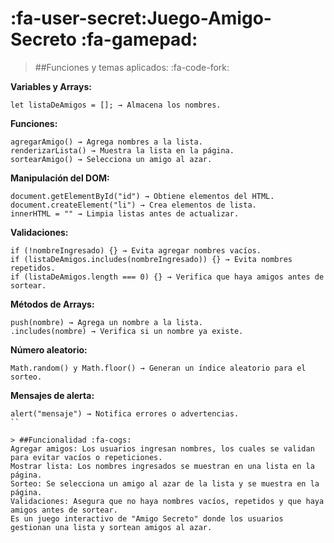 # :fa-user-secret:Juego-Amigo-Secreto :fa-gamepad:

<p>

</p>

> ##Funciones y temas aplicados: :fa-code-fork:

**Variables y Arrays:**
```
let listaDeAmigos = []; → Almacena los nombres.
```
**Funciones:**
```
agregarAmigo() → Agrega nombres a la lista.
renderizarLista() → Muestra la lista en la página.
sortearAmigo() → Selecciona un amigo al azar.
```
**Manipulación del DOM:**
```
document.getElementById("id") → Obtiene elementos del HTML.
document.createElement("li") → Crea elementos de lista.
innerHTML = "" → Limpia listas antes de actualizar.
```
**Validaciones:**
```
if (!nombreIngresado) {} → Evita agregar nombres vacíos.
if (listaDeAmigos.includes(nombreIngresado)) {} → Evita nombres repetidos.
if (listaDeAmigos.length === 0) {} → Verifica que haya amigos antes de sortear.
```
**Métodos de Arrays:**
```.
push(nombre) → Agrega un nombre a la lista.
.includes(nombre) → Verifica si un nombre ya existe.
```
**Número aleatorio:**
```
Math.random() y Math.floor() → Generan un índice aleatorio para el sorteo.
```
**Mensajes de alerta:**
```
alert("mensaje") → Notifica errores o advertencias.
``

> ##Funcionalidad :fa-cogs:
Agregar amigos: Los usuarios ingresan nombres, los cuales se validan para evitar vacíos o repeticiones.
Mostrar lista: Los nombres ingresados se muestran en una lista en la página.
Sorteo: Se selecciona un amigo al azar de la lista y se muestra en la página.
Validaciones: Asegura que no haya nombres vacíos, repetidos y que haya amigos antes de sortear.
Es un juego interactivo de "Amigo Secreto" donde los usuarios gestionan una lista y sortean amigos al azar.
